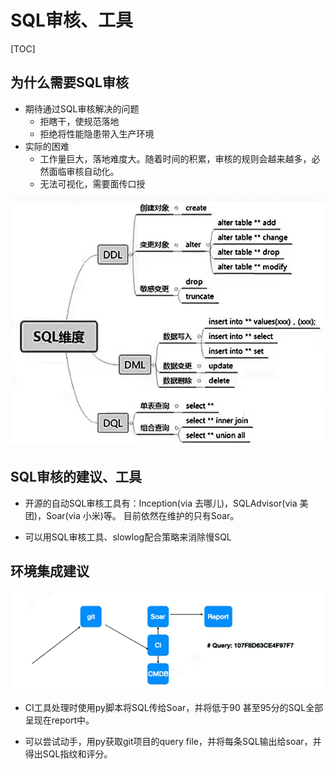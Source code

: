# SQL审核、工具

[TOC]



## 为什么需要SQL审核

- 期待通过SQL审核解决的问题
  - 拒瞎干，使规范落地
  - 拒绝将性能隐患带入生产环境
- 实际的困难
  - 工作量巨大，落地难度大。随着时间的积累，审核的规则会越来越多，必然面临审核自动化。
  - 无法可视化，需要面传口授

![ ](.pics/image-20201020152918334.png)

## SQL审核的建议、工具

- 开源的自动SQL审核工具有：Inception(via 去哪儿)，SQLAdvisor(via 美团)，Soar(via 小米)等。 目前依然在维护的只有Soar。

- 可以用SQL审核工具、slowlog配合策略来消除慢SQL

  

## 环境集成建议

![一个SQL很合环境集成建议](.pics/image-20201021164334079.png)

- CI工具处理时使用py脚本将SQL传给Soar，并将低于90 甚至95分的SQL全部呈现在report中。

- 可以尝试动手，用py获取git项目的query file，并将每条SQL输出给soar，并得出SQL指纹和评分。
